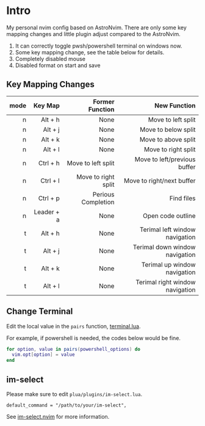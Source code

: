 # Intro

My personal nvim config based on AstroNvim.
There are only some key mapping changes and little plugin adjust compared to the AstroNvim.

1. It can correctly toggle pwsh/powershell terminal on windows now.
2. Some key mapping change, see the table below for details.
3. Completely disabled mouse
4. Disabled format on start and save

## Key Mapping Changes
| mode| Key Map| Former Function| New Function|
|---:|---:|---:|---:|
| n| Alt + h| None| Move to left split|
| n| Alt + j| None| Move to below split|
| n| Alt + k| None| Move to above split|
| n| Alt + l| None| Move to right split|
| n| Ctrl + h| Move to left split| Move to left/previous buffer|
| n| Ctrl + l| Move to right split| Move to right/next buffer|
| n| Ctrl + p| Perious Completion| Find files|
| n| Leader + a| None| Open code outline|
| t| Alt + h| None| Terimal left window navigation|
| t| Alt + j| None| Terimal down window navigation|
| t| Alt + k| None| Terimal up window navigation|
| t| Alt + l| None| Terimal right window navigation|


## Change Terminal
Edit the local value in the ```pairs``` function, [terminal.lua](./lua/plugins/terminal.lua).

For example, if powershell is needed, the codes below would be fine.
```lua
for option, value in pairs(powershell_options) do
  vim.opt[option] = value
end
```

## im-select
Please make sure to edit `plua/plugins/im-select.lua`.

```
default_command = "/path/to/your/im-select",
```

See [im-select.nvim](https://github.com/keaising/im-select.nvim) for more information.